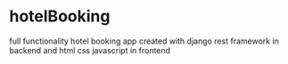 # hotelBooking
full functionality hotel booking app created with django rest framework in backend and html css javascript in frontend 
